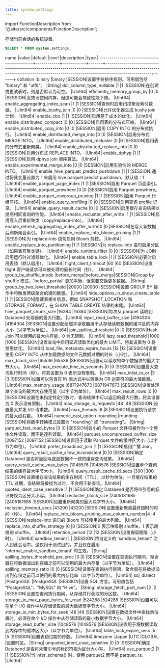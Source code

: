 ```yaml
---
title: system.settings
---
```

import FunctionDescription from '@site/src/components/FunctionDescription';

<FunctionDescription description="Introduced or updated: v1.2.466"/>

存储当前会话的系统设置。

```sql
SELECT * FROM system.settings;
```

name                                        |value       |default     |level  |description                                                                                                                                                                        |type  |
--------------------------------------------+------------+------------+-------+-----------------------------------------------------------------------------------------------------------------------------------------------------------------------------------+------+
collation                                   |binary      |binary      |SESSION|设置字符排序规则。可用值包括 "binary" 和 "utf8"。                                                                                                                                       |String|
ddl_column_type_nullable                    |1           |1           |SESSION|在创建或更改表时，列是否默认为可空。                                                                                                                                                        |UInt64|
efficiently_memory_group_by                 |0           |0           |SESSION|高效地使用内存，但这可能会导致性能下降。                                                                                                                                           |UInt64|
enable_aggregating_index_scan               |1           |1           |SESSION|查询时启用扫描聚合索引数据。                                                                                                                             |UInt64|
enable_bushy_join                           |0           |0           |SESSION|允许优化器生成 bushy join 计划。                                                                                                                           |UInt64|
enable_cbo                                  |1           |1           |SESSION|启用基于成本的优化。                                                                                                                                                   |UInt64|
enable_distributed_compact                  |0           |0           |SESSION|启用表的分布式压缩。                                                                                                                                  |UInt64|
enable_distributed_copy_into                |0           |0           |SESSION|启用 COPY INTO 的分布式执行。                                                                                                                                         |UInt64|
enable_distributed_merge_into               |0           |0           |SESSION|启用分布式 MERGE INTO。                                                                                                                                                     |UInt64|
enable_distributed_recluster                |0           |0           |SESSION|启用表的分布式重新聚类。                                                                                                                                   |UInt64|
enable_distributed_replace_into             |0           |0           |SESSION|启用分布式 REPLACE INTO。                                                                                                                                      |UInt64|
enable_dphyp                                |1           |1           |SESSION|启用 dphyp join 顺序算法。                                                                                                                                                |UInt64|
enable_experimental_merge_into              |0           |0           |SESSION|启用实验性的 MERGE INTO。                                                                                                                                                    |UInt64|
enable_hive_parquet_predict_pushdown        |1           |1           |SESSION|通过将此变量设置为 1 来启用 hive parquet predict pushdown，默认值：1                                                                                              |UInt64|
enable_parquet_page_index                   |1           |1           |SESSION|启用 Parquet 页面索引。                                                                                                                                                         |UInt64|
enable_parquet_prewhere                     |0           |0           |SESSION|启用 Parquet prewhere。                                                                                                                                                           |UInt64|
enable_parquet_rowgroup_pruning             |1           |1           |SESSION|启用 Parquet 行组剪枝。                                                                                                                                                   |UInt64|
enable_query_profiling                      |0           |0           |SESSION|启用查询 profile 记录。                                                                                                                                                    |UInt64|
enable_query_result_cache                   |0           |0           |SESSION|启用缓存查询结果以提高相同查询的性能。                                                                                                        |UInt64|
enable_recluster_after_write                |1           |1           |SESSION|启用写入后重新聚类（copy/replace-into）。                                                                                                                              |UInt64|
enable_refresh_aggregating_index_after_write|0           |0           |SESSION|在写入新数据后刷新聚合索引。                                                                                                                                   |UInt64|
enable_replace_into_bloom_pruning           |1           |1           |SESSION|为 replace-into 语句启用 Bloom 剪枝。                                                                                                                                  |UInt64|
enable_replace_into_partitioning            |1           |1           |SESSION|为 replace-into 语句启用分区（如果表有聚类键）。                                                                                                       |UInt64|
enable_runtime_filter                       |0           |0           |SESSION|为 JOIN 启用运行时过滤器优化。                                                                                                                                      |UInt64|
enable_table_lock                           |1           |1           |SESSION|必要时启用表锁（默认启用）。                                                                                                                              |UInt64|
flight_client_timeout                       |60          |60          |SESSION|设置 flight 客户端请求可以被处理的最长时间（秒）。                                                                                                    |UInt64|
group_by_shuffle_mode                       |before_merge|before_merge|SESSION|Group by shuffle 模式，'before_partial' 更加平衡，但需要交换更多数据。                                                                                         |String|
group_by_two_level_threshold                |20000       |20000       |SESSION|设置 GROUP BY 操作中将触发两级聚合的键的数量。                                                                                         |UInt64|
hide_options_in_show_create_table           |1           |1           |SESSION|隐藏表相关信息，例如 SNAPSHOT_LOCATION 和 STORAGE_FORMAT，在 SHOW TABLE CREATE 结果的末尾。                                                     |UInt64|
hive_parquet_chunk_size                     |16384       |16384       |SESSION|每次从 parquet 读取到 Databend 处理器的最大行数。                                                                                                                |UInt64|
input_read_buffer_size                      |4194304     |4194304     |SESSION|设置分配给缓冲读取器用于从存储读取数据的缓冲区的内存大小（以字节为单位）。                                                                       |UInt64|
join_spilling_threshold                     |0           |0           |SESSION|Hash Join 可以使用的最大内存量，0 为无限制。                                                                                                                    |UInt64|
lazy_read_threshold                         |1000        |1000        |SESSION|设置查询中启用延迟读取优化的最大 LIMIT。将其设置为 0 将禁用优化。                                                                     |UInt64|
load_file_metadata_expire_hours             |12          |12          |SESSION|设置使用 COPY INTO 从中加载数据的文件元数据过期的时长（小时）。                                                                                        |UInt64|
max_block_size                              |65536       |65536       |SESSION|设置可以读取的单个数据块的最大字节大小。                                                                                                                |UInt64|
max_execute_time_in_seconds                 |0           |0           |SESSION|设置最大查询执行时间（秒）。将其设置为 0 表示没有限制。                                                                                                  |UInt64|
max_inlist_to_or                            |3           |3           |SESSION|设置可以包含在 IN 表达式中以转换为 OR 运算符的最大值数量。                                                                      |UInt64|
max_memory_usage                            |6871947673  |6871947673  |SESSION|设置处理单个查询的最大内存使用量（以字节为单位）。                                                                                                              |UInt64|
max_result_rows                             |0           |0           |SESSION|设置在未指定特定行数时，查询结果中可以返回的最大行数。将其设置为 0 表示没有限制。                                    |UInt64|
max_storage_io_requests                     |48          |48          |SESSION|设置最大并发 I/O 请求数。                                                                                                                                |UInt64|
max_threads                                 |8           |8           |SESSION|设置执行请求的最大线程数。                                                                                                                           |UInt64|
numeric_cast_option                         |rounding    |rounding    |SESSION|将数字转换模式设置为 "rounding" 或 "truncating"。                                                                                                                               |String|
parquet_fast_read_bytes                     |0           |0           |SESSION|较小的 Parquet 文件将被作为一个整体文件读取，而不是逐列读取。                                                                                          |UInt64|
parquet_uncompressed_buffer_size            |2097152     |2097152     |SESSION|设置用于读取 Parquet 文件的缓冲区大小（以字节为单位）。                                                                                                                   |UInt64|
prefer_broadcast_join                       |1           |1           |SESSION|启用广播 Join。                                                                                                                                                            |UInt64|
query_result_cache_allow_inconsistent       |0           |0           |SESSION|确定 Databend 是否将返回与底层数据不一致的缓存查询结果。                                                                       |UInt64|
query_result_cache_max_bytes                |1048576     |1048576     |SESSION|设置单个查询结果的缓存最大字节大小。                                                                                                                     |UInt64|
query_result_cache_ttl_secs                 |300         |300         |SESSION|设置缓存查询结果的生存时间（TTL），以秒为单位。一旦缓存结果的 TTL 过期，该结果将被视为过时，不会用于新查询。|UInt64|
quoted_ident_case_sensitive                 |1           |1           |SESSION|确定 Databend 是否将带引号的标识符视为区分大小写。                                                                                                           |UInt64|
recluster_block_size                        |2405181685  |2405181685  |SESSION|设置重新聚类的最大块字节大小。                                                                                                                                 |UInt64|
recluster_timeout_secs                      |43200       |43200       |SESSION|设置重新聚类最终超时的时间（秒）。                                                                                                                             |UInt64|
replace_into_bloom_pruning_max_column_number|4           |4           |SESSION|replace-into 语句的 Bloom 剪枝使用的最大列数。                                                                                                            |UInt64|
replace_into_shuffle_strategy               |0           |0           |SESSION|0 表示块级别 shuffle，1 表示段级别 shuffle。                                                                                                                             |UInt64|
retention_period                            |12          |12          |SESSION|设置保留期限（小时）。                                                                                                                                                |UInt64|
sandbox_tenant                              |            |            |SESSION|将自定义的 'sandbox_tenant' 注入到此会话中。这仅用于测试目的，并且仅在启用 'internal_enable_sandbox_tenant' 时生效。               |String|
spilling_bytes_threshold_per_proc           |0           |0           |SESSION|设置在查询执行期间，聚合器在将数据溢出到存储之前可以使用的最大内存量（以字节为单位）。                                                      |UInt64|
spilling_memory_ratio                       |0           |0           |SESSION|设置在查询执行期间，聚合器在将数据溢出到存储之前可以使用的最大内存比率（以字节为单位）。                                                          |UInt64|
sql_dialect                                 |PostgreSQL  |PostgreSQL  |SESSION|设置 SQL 方言。可用值包括 "PostgreSQL"、"MySQL" 和 "Hive"。                                                                                                  |String|
storage_fetch_part_num                      |2           |2           |SESSION|设置在查询执行期间，从存储并行获取的分区数。                                                                                    |UInt64|
storage_io_max_page_bytes_for_read          |524288      |524288      |SESSION|设置可以在单个 I/O 操作中从存储读取的最大数据页字节大小。                                                                                  |UInt64|
storage_io_min_bytes_for_seek               |48          |48          |SESSION|设置在数据文件中查找新位置时，必须在单个 I/O 操作中从存储读取的最小数据字节大小。                                          |UInt64|
storage_read_buffer_size                    |1048576     |1048576     |SESSION|设置用于将数据读取到内存中的缓冲区大小（以字节为单位）。                                                                                                                |UInt64|
table_lock_expire_secs                      |5           |5           |SESSION|设置表锁过期的秒数。                                                                                                                               |UInt64|
timezone                                    |Japan       |UTC         |GLOBAL |设置时区。                                                                                                                                                                 |String|
unquoted_ident_case_sensitive               |0           |0           |SESSION|确定 Databend 是否将未带引号的标识符视为区分大小写。                                                                                                         |UInt64|
use_parquet2                                |1           |1           |SESSION|当 infer_schema() 时，使用 parquet2 而不是 parquet_rs。                                                                                                                            |UInt64|
```